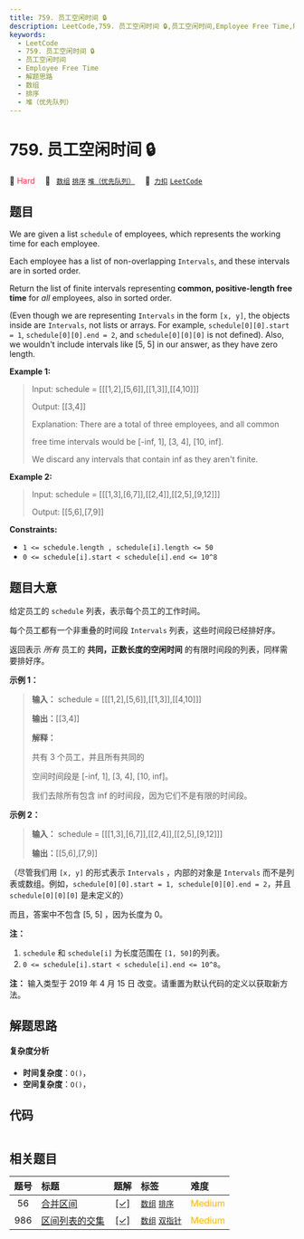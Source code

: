 ```yaml
---
title: 759. 员工空闲时间 🔒
description: LeetCode,759. 员工空闲时间 🔒,员工空闲时间,Employee Free Time,解题思路,数组,排序,堆（优先队列）
keywords:
  - LeetCode
  - 759. 员工空闲时间 🔒
  - 员工空闲时间
  - Employee Free Time
  - 解题思路
  - 数组
  - 排序
  - 堆（优先队列）
---
```


# 759. 员工空闲时间 🔒

🔴 <font color=#ff334b>Hard</font>&emsp; 🔖&ensp; [`数组`](/tag/array.md) [`排序`](/tag/sorting.md) [`堆（优先队列）`](/tag/heap-priority-queue.md)&emsp; 🔗&ensp;[`力扣`](https://leetcode.cn/problems/employee-free-time) [`LeetCode`](https://leetcode.com/problems/employee-free-time)

## 题目

We are given a list `schedule` of employees, which represents the working time
for each employee.

Each employee has a list of non-overlapping `Intervals`, and these intervals
are in sorted order.

Return the list of finite intervals representing **common, positive-length
free time** for _all_ employees, also in sorted order.

(Even though we are representing `Intervals` in the form `[x, y]`, the objects
inside are `Intervals`, not lists or arrays. For example,
`schedule[0][0].start = 1`, `schedule[0][0].end = 2`, and `schedule[0][0][0]`
is not defined).  Also, we wouldn't include intervals like [5, 5] in our
answer, as they have zero length.



**Example 1:**

> Input: schedule = [[[1,2],[5,6]],[[1,3]],[[4,10]]]
> 
> Output: [[3,4]]
> 
> Explanation: There are a total of three employees, and all common
> 
> free time intervals would be [-inf, 1], [3, 4], [10, inf].
> 
> We discard any intervals that contain inf as they aren't finite.

**Example 2:**

> Input: schedule = [[[1,3],[6,7]],[[2,4]],[[2,5],[9,12]]]
> 
> Output: [[5,6],[7,9]]

**Constraints:**

  * `1 <= schedule.length , schedule[i].length <= 50`
  * `0 <= schedule[i].start < schedule[i].end <= 10^8`


## 题目大意

给定员工的 `schedule` 列表，表示每个员工的工作时间。

每个员工都有一个非重叠的时间段  `Intervals` 列表，这些时间段已经排好序。

返回表示 _所有_ 员工的 **共同，正数长度的空闲时间** 的有限时间段的列表，同样需要排好序。

**示例 1：**

> 
> 
> 
> 
> 
> **输入：** schedule = [[[1,2],[5,6]],[[1,3]],[[4,10]]]
> 
> **输出：**[[3,4]]
> 
> **解释：**
> 
> 共有 3 个员工，并且所有共同的
> 
> 空间时间段是 [-inf, 1], [3, 4], [10, inf]。
> 
> 我们去除所有包含 inf 的时间段，因为它们不是有限的时间段。
> 
> 



**示例 2：**

> 
> 
> 
> 
> 
> **输入：** schedule = [[[1,3],[6,7]],[[2,4]],[[2,5],[9,12]]]
> 
> **输出：**[[5,6],[7,9]]
> 
> 



（尽管我们用 `[x, y]` 的形式表示 `Intervals` ，内部的对象是 `Intervals`
而不是列表或数组。例如，`schedule[0][0].start = 1, schedule[0][0].end = 2`，并且
`schedule[0][0][0]` 是未定义的）

而且，答案中不包含 [5, 5] ，因为长度为 0。



**注：**

  1. `schedule` 和 `schedule[i]` 为长度范围在 `[1, 50]`的列表。
  2. `0 <= schedule[i].start < schedule[i].end <= 10^8`。

**注：** 输入类型于 2019 年 4 月 15 日 改变。请重置为默认代码的定义以获取新方法。




## 解题思路

#### 复杂度分析

- **时间复杂度**：`O()`，
- **空间复杂度**：`O()`，

## 代码

```javascript

```

## 相关题目

<!-- prettier-ignore -->
| 题号 | 标题 | 题解 | 标签 | 难度 |
| :------: | :------ | :------: | :------ | :------ |
| 56 | [合并区间](https://leetcode.com/problems/merge-intervals) | [[✓]](/problem/0056.md) |  [`数组`](/tag/array.md) [`排序`](/tag/sorting.md) | <font color=#ffb800>Medium</font> |
| 986 | [区间列表的交集](https://leetcode.com/problems/interval-list-intersections) | [[✓]](/problem/0986.md) |  [`数组`](/tag/array.md) [`双指针`](/tag/two-pointers.md) | <font color=#ffb800>Medium</font> |